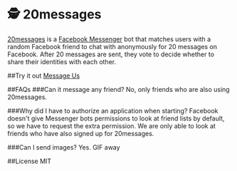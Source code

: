 # 🕵 20messages

[20messages](https://www.messenger.com/t/20messages) is a [Facebook Messenger](https://messengerplatform.fb.com/) bot that matches users with a random Facebook friend to chat with anonymously for 20 messages on Facebook. After 20 messages are sent, they vote to decide whether to share their identities with each other.


##Try it out
[Message Us](https://m.me/20messages)

##FAQs
###Can it message any friend?
No, only friends who are also using 20messages.

###Why did I have to authorize an application when starting?
Facebook doesn't give Messenger bots permissions to look at friend lists by default, so we have to request the extra permission. We are only able to look at friends who have also signed up for 20messages.

###Can I send images?
Yes. GIF away

##License
MIT